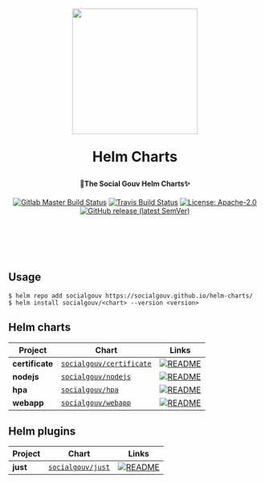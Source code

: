 <h1 align="center">
  <img src="https://github.com/SocialGouv/helm-charts/raw/master/.github/boat.gif" width="250"/>
  <p align="center">Helm Charts</p>
  <p align="center" style="font-size: 0.5em">🧹The Social Gouv Helm Charts✨</p>
</h1>

<p align="center">
  <a href="https://gitlab.factory.social.gouv.fr/SocialGouv/helm-charts/pipelines"><img src="https://gitlab.factory.social.gouv.fr/SocialGouv/helm-charts/badges/master/pipeline.svg" alt="Gitlab Master Build Status"></a>
  <a href="https://travis-ci.com/SocialGouv/helm-charts"><img src="https://travis-ci.com/SocialGouv/helm-charts.svg?branch=master" alt="Travis Build Status"></a>
  <a href="https://opensource.org/licenses/Apache-2.0"><img src="https://img.shields.io/badge/License-Apache--2.0-yellow.svg" alt="License: Apache-2.0"></a>
  <a href="https://github.com/SocialGouv/helm-charts/releases "><img alt="GitHub release (latest SemVer)" src="https://img.shields.io/github/v/release/SocialGouv/helm-charts?sort=semver"></a>
</p>

<br>
<br>
<br>
<br>

## Usage

```
$ helm repo add socialgouv https://socialgouv.github.io/helm-charts/
$ helm install socialgouv/<chart> --version <version>
```

## Helm charts

| Project         | Chart                                            | Links                                                                                       |
| --------------- | ------------------------------------------------ | ------------------------------------------------------------------------------------------- |
| **certificate** | [`socialgouv/certificate`](./charts/certificate) | [![README](https://img.shields.io/badge/README--green.svg)](./charts/certificate/README.md) |
| **nodejs**      | [`socialgouv/nodejs`](./charts/nodejs)           | [![README](https://img.shields.io/badge/README--green.svg)](./charts/nodejs/README.md)      |
| **hpa**         | [`socialgouv/hpa`](./charts/hpa)                 | [![README](https://img.shields.io/badge/README--green.svg)](./charts/hpa/README.md)         |
| **webapp**      | [`socialgouv/webapp`](./charts/webapp)           | [![README](https://img.shields.io/badge/README--green.svg)](./charts/webapp/README.md)      |

## Helm plugins

| Project         | Chart                                            | Links                                                                                       |
| --------------- | ------------------------------------------------ | ------------------------------------------------------------------------------------------- |
| **just** | [`socialgouv/just`](./plugins/just) | [![README](https://img.shields.io/badge/README--green.svg)](./plugins/just/README.md) |

<br>
<br>
<br>
<br>
